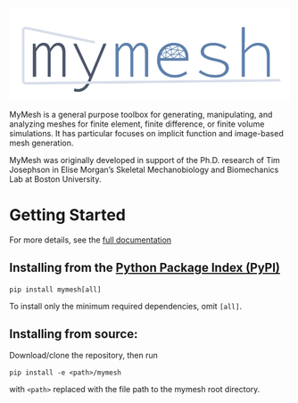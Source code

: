 ![](resources/mymesh_logo.png)

MyMesh is a general purpose toolbox for generating, manipulating, and analyzing 
meshes for finite element, finite difference, or finite volume simulations. It 
has particular focuses on implicit function and image-based mesh generation.

MyMesh was originally developed in support of the Ph.D. research of Tim 
Josephson in Elise Morgan’s Skeletal Mechanobiology and Biomechanics Lab at 
Boston University.

# Getting Started
For more details, see the [full documentation](https://bu-smbl.github.io/mymesh/)

## Installing from the [Python Package Index (PyPI)](https://pypi.org/project/mymesh/)
```
pip install mymesh[all]
```

To install only the minimum required dependencies, omit `[all]`.

## Installing from source:
Download/clone the repository, then run
```
pip install -e <path>/mymesh
```
with `<path>` replaced with the file path to the mymesh root directory.
